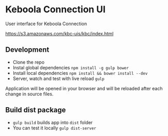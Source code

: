 
# Keboola Connection UI

User interface for Keboola Connection

https://s3.amazonaws.com/kbc-uis/kbc/index.html


## Development

* Clone the repo
* Instal global dependencies `npm install -g gulp bower`
* Install local dependencies `npm install && bower install --dev`
* Server, watch and test with live reload `gulp`

Application will be opened in your browser and will be reloaded after each change in source files.


## Build dist package

* `gulp build` builds app into `dist` folder
* You can test it locally `gulp dist-server`